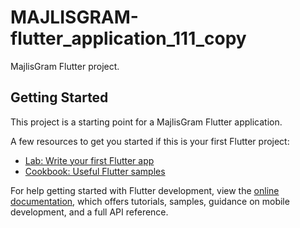 # MAJLISGRAM-flutter_application_111_copy
 
MajlisGram Flutter project.      

## Getting Started   
 
This project is a starting point for a MajlisGram Flutter application.
 
A few resources to get you started if this is your first Flutter project: 

- [Lab: Write your first Flutter app](https://docs.flutter.dev/get-started/codelab)
- [Cookbook: Useful Flutter samples](https://docs.flutter.dev/cookbook)

For help getting started with Flutter development, view the
[online documentation](https://docs.flutter.dev/), which offers tutorials,
samples, guidance on mobile development, and a full API reference.
